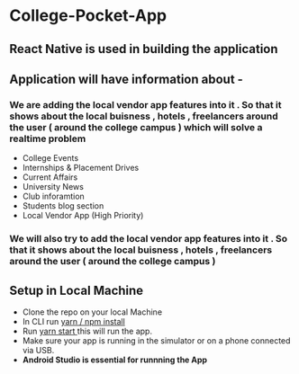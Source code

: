 # College-Pocket-App

## React Native is used in building the application 
## Application will have information about - 
<h3>We are adding the local vendor app features into it . So that it shows about the local buisness , hotels , freelancers around the user ( around the college campus ) which will solve a realtime problem </h3>  
<ul>
  <li>College Events</li>   
  <li>Internships & Placement Drives</li>   
  <li>Current Affairs</li>    
  <li>University News</li>   
  <li>Club inforamtion</li>
   <li>Students blog section</li>
  <li>Local Vendor App (High Priority)</li>
</ul>  
<h3>We will also try to add the local vendor app features into it . So that it shows about the local buisness , hotels , freelancers around the user ( around the college campus ) </h3>  


## Setup in Local Machine 
<ul>
  <li>Clone the repo on your local Machine </li>
  <li> In CLI run  <u> yarn / npm install </u>  </li>
  <li> Run  <u> yarn start </u> this will run the app.</li>
  <li>Make sure your app is running in the simulator or on a phone connected via USB.</li>
  <li><b>Android Studio is essential for runnning the App <b></li>  
</ul>  


    
